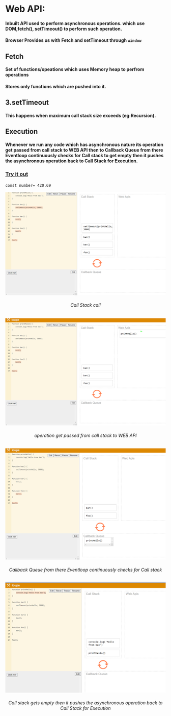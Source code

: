 
# Web API:
 ####  Inbuilt  API used to perform asynchronous operations. which use DOM,fetch(), setTimeout() to perform such operation. 
 #### Browser Provides us with Fetch and setTimeout through `window` 

## Fetch

 ####  Set of functions/opeations which uses Memory heap to perfrom operations
 ####  Stores only functions which are pushed into it.
 
 
## 3.setTimeout

 ####  This happens when maximum call stack size exceeds (eg:Recursion).
 
## Execution

 #### Whenever we run any code which has asynchronous nature its operation get passed from call stack to WEB API then to Callback Queue from there Eventloop continuously checks  for Call stack to get empty then it pushes the asynchronous operation back to Call Stack for Execution.


###  [Try it out](http://latentflip.com/loupe/?code=ZnVuY3Rpb24gcHJpbnRIZWxsbygpIHsNCiAgICBjb25zb2xlLmxvZygnSGVsbG8gZnJvbSBiYXonKTsNCn0NCg0KZnVuY3Rpb24gYmF6KCkgew0KICAgIHNldFRpbWVvdXQocHJpbnRIZWxsbywgMzAwMCk7DQp9DQoNCmZ1bmN0aW9uIGJhcigpIHsNCiAgICBiYXooKTsNCn0NCg0KZnVuY3Rpb24gZm9vKCkgew0KICAgIGJhcigpOw0KfQ0KDQpmb28oKTs%3D!!!PGJ1dHRvbj5DbGljayBtZSE8L2J1dHRvbj4%3D)
`const number= 420.69`  



 ![Happy Christmas](1.png)
 
 
 <H6 align="center">
                                                                         Call Stack call
</H6>
  


 ![Happy Christmas](2.png)
 
 
  
<H6 align="center">
                                                                         operation get passed from call stack to WEB API
</H6>
 
 
 
 
  ![Happy Christmas](3.png)
  
  
<H6 align="center">
                                                                          Callback Queue from there Eventloop continuously checks  for Call stack
</H6>
  
                                                                        
  
   ![Happy Christmas](4.png)
   
   
 <H6 align="center">
                                                                      Call stack gets empty then it pushes the asynchronous operation back to Call Stack for Execution
</H6>
   
                                                                 




